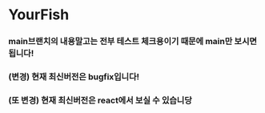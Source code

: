 # YourFish

### main브랜치의 내용말고는 전부 테스트 체크용이기 때문에 main만 보시면 됩니다!
### (변경) 현재 최신버전은 bugfix입니다!
### (또 변경) 현재 최신버전은 react에서 보실 수 있습니당
